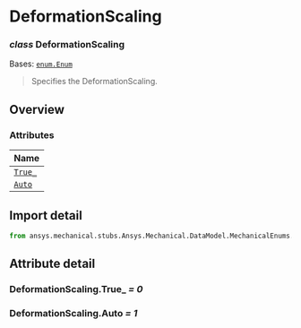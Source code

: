 # DeformationScaling

<a id="DeformationScaling"></a>

### *class* DeformationScaling

Bases: [`enum.Enum`](https://docs.python.org/3/library/enum.html#enum.Enum)

> Specifies the DeformationScaling.

> <!-- !! processed by numpydoc !! -->

<a id="overview"></a>

## Overview

### Attributes

| Name |
| ---------------------------------------- |
| [`True_`](#DeformationScaling.True_) |
| [`Auto`](#DeformationScaling.Auto) |

<a id="import-detail"></a>

## Import detail

```python
from ansys.mechanical.stubs.Ansys.Mechanical.DataModel.MechanicalEnums.Graphics import DeformationScaling
```

<a id="attribute-detail"></a>

## Attribute detail

<a id="DeformationScaling.True_"></a>

### DeformationScaling.True_ *= 0*

<a id="DeformationScaling.Auto"></a>

### DeformationScaling.Auto *= 1*
